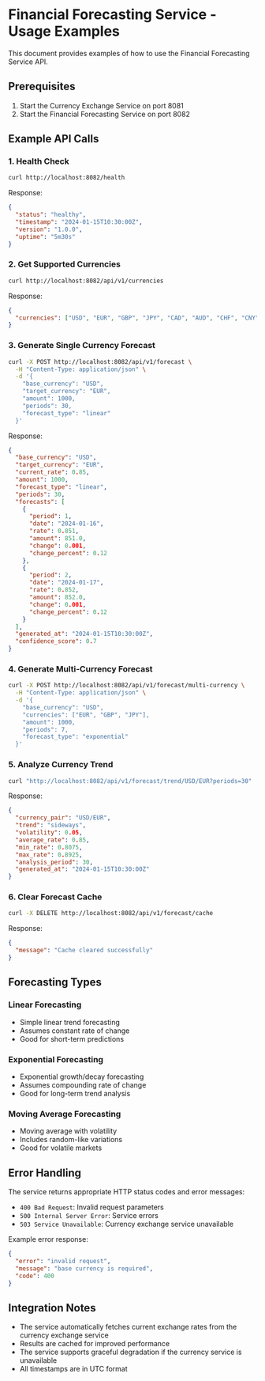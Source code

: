 # Financial Forecasting Service - Usage Examples

This document provides examples of how to use the Financial Forecasting Service API.

## Prerequisites

1. Start the Currency Exchange Service on port 8081
2. Start the Financial Forecasting Service on port 8082

## Example API Calls

### 1. Health Check

```bash
curl http://localhost:8082/health
```

Response:
```json
{
  "status": "healthy",
  "timestamp": "2024-01-15T10:30:00Z",
  "version": "1.0.0",
  "uptime": "5m30s"
}
```

### 2. Get Supported Currencies

```bash
curl http://localhost:8082/api/v1/currencies
```

Response:
```json
{
  "currencies": ["USD", "EUR", "GBP", "JPY", "CAD", "AUD", "CHF", "CNY", "SEK", "NZD"]
}
```

### 3. Generate Single Currency Forecast

```bash
curl -X POST http://localhost:8082/api/v1/forecast \
  -H "Content-Type: application/json" \
  -d '{
    "base_currency": "USD",
    "target_currency": "EUR",
    "amount": 1000,
    "periods": 30,
    "forecast_type": "linear"
  }'
```

Response:
```json
{
  "base_currency": "USD",
  "target_currency": "EUR",
  "current_rate": 0.85,
  "amount": 1000,
  "forecast_type": "linear",
  "periods": 30,
  "forecasts": [
    {
      "period": 1,
      "date": "2024-01-16",
      "rate": 0.851,
      "amount": 851.0,
      "change": 0.001,
      "change_percent": 0.12
    },
    {
      "period": 2,
      "date": "2024-01-17",
      "rate": 0.852,
      "amount": 852.0,
      "change": 0.001,
      "change_percent": 0.12
    }
  ],
  "generated_at": "2024-01-15T10:30:00Z",
  "confidence_score": 0.7
}
```

### 4. Generate Multi-Currency Forecast

```bash
curl -X POST http://localhost:8082/api/v1/forecast/multi-currency \
  -H "Content-Type: application/json" \
  -d '{
    "base_currency": "USD",
    "currencies": ["EUR", "GBP", "JPY"],
    "amount": 1000,
    "periods": 7,
    "forecast_type": "exponential"
  }'
```

### 5. Analyze Currency Trend

```bash
curl "http://localhost:8082/api/v1/forecast/trend/USD/EUR?periods=30"
```

Response:
```json
{
  "currency_pair": "USD/EUR",
  "trend": "sideways",
  "volatility": 0.05,
  "average_rate": 0.85,
  "min_rate": 0.8075,
  "max_rate": 0.8925,
  "analysis_period": 30,
  "generated_at": "2024-01-15T10:30:00Z"
}
```

### 6. Clear Forecast Cache

```bash
curl -X DELETE http://localhost:8082/api/v1/forecast/cache
```

Response:
```json
{
  "message": "Cache cleared successfully"
}
```

## Forecasting Types

### Linear Forecasting
- Simple linear trend forecasting
- Assumes constant rate of change
- Good for short-term predictions

### Exponential Forecasting
- Exponential growth/decay forecasting
- Assumes compounding rate of change
- Good for long-term trend analysis

### Moving Average Forecasting
- Moving average with volatility
- Includes random-like variations
- Good for volatile markets

## Error Handling

The service returns appropriate HTTP status codes and error messages:

- `400 Bad Request`: Invalid request parameters
- `500 Internal Server Error`: Service errors
- `503 Service Unavailable`: Currency exchange service unavailable

Example error response:
```json
{
  "error": "invalid request",
  "message": "base currency is required",
  "code": 400
}
```

## Integration Notes

- The service automatically fetches current exchange rates from the currency exchange service
- Results are cached for improved performance
- The service supports graceful degradation if the currency service is unavailable
- All timestamps are in UTC format

